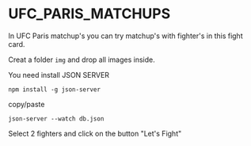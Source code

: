 # UFC_PARIS_MATCHUPS

In UFC Paris matchup's you can try matchup's with fighter's in this fight card.

Creat a folder `img` and drop all images inside.

You need install JSON SERVER 

`npm install -g json-server` 

copy/paste 

`json-server --watch db.json`

Select 2 fighters and click on the button "Let's Fight"



